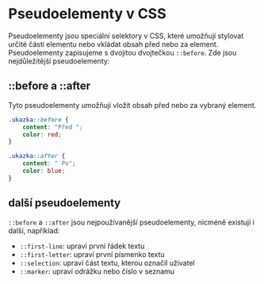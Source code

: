 # Pseudoelementy v CSS

Pseudoelementy jsou speciální selektory v CSS, které umožňují stylovat určité části elementu nebo vkládat obsah před nebo za element. Pseudoelementy zapisujeme s dvojitou dvojtečkou `::before`. Zde jsou nejdůležitější pseudoelementy:

## ::before a ::after

Tyto pseudoelementy umožňují vložit obsah před nebo za vybraný element.

```css
.ukazka::before {
    content: "Před ";
    color: red;
}

.ukazka::after {
    content: " Po";
    color: blue;
}
```

## další pseudoelementy

`::before` a `::after` jsou nejpoužívanější pseudoelementy, nicméně existují i další, například:

-   `::first-line`: upraví první řádek textu
-   `::first-letter`: upraví první písmenko textu
-   `::selection`: upraví část textu, kterou označil uživatel
-   `::marker`: upraví odrážku nebo číslo v seznamu
